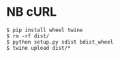 # NB cURL

```shell script
$ pip install wheel twine
$ rm -rf dist/
$ python setup.py sdist bdist_wheel
$ twine upload dist/*
```
